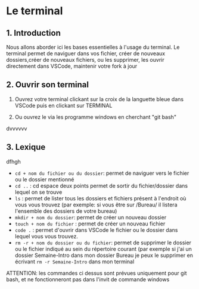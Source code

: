 # Le terminal

## 1. Introduction

Nous allons aborder ici les bases essentielles à l'usage du terminal.
Le terminal permet de naviguer dans vos fichier, créer de nouveaux dossiers,créer de nouveaux fichiers, ou les supprimer, les ouvrir directement dans VSCode, maintenir votre fork à jour

## 2. Ouvrir son terminal

1.  Ouvrez votre terminal clickant sur la croix de la languette bleue dans VSCode puis en clickant sur TERMINAL

2.  Ou ouvrez le via les programme windows en cherchant "git bash"

dvvvvvv

## 3. Lexique

dfhgh

- `cd + nom du fichier ou du dossier`: permet de naviguer vers le fichier ou le dossier mentionné
- `cd ..` : cd espace deux points permet de sortir du fichier/dossier dans lequel on se trouve
- `ls` : permet de lister tous les dossiers et fichiers présent à l'endroit où vous vous trouvez (par exemple: si vous être sur /Bureau/ il listera l'ensemble des dossiers de votre bureau)
- `mkdir + nom du dossier`: permet de créer un nouveau dossier
- `touch + nom du fichier` : permet de créer un nouveau fichier
- `code .` : permet d'ouvrir dans VSCode le fichier ou le dossier dans lequel vous vous trouvez.
- `rm -r + nom du dossier ou du fichier`: permet de supprimer le dossier ou le fichier indiqué au sein du répertoire courant (par exemple si j'ai un dossier Semaine-Intro dans mon dossier Bureau je peux le supprimer en écrivant `rm -r Semaine-Intro` dans mon terminal

ATTENTION: les commandes ci dessus sont prévues uniquement pour git bash, et ne fonctionneront pas dans l'invit de commande windows
